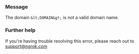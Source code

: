 
### Message
The domain `&lt;DOMAIN&gt;` is not a valid domain name.

### Further help
If you're having trouble resolving this error, please reach out to [support@ngrok.com](mailto:support@ngrok.com?subject=Help%20with%20ERR_NGROK_1906)

